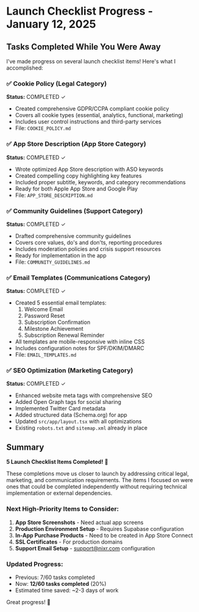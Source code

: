 # Launch Checklist Progress - January 12, 2025

## Tasks Completed While You Were Away

I've made progress on several launch checklist items! Here's what I accomplished:

### ✅ Cookie Policy (Legal Category)
**Status:** COMPLETED ✓
- Created comprehensive GDPR/CCPA compliant cookie policy
- Covers all cookie types (essential, analytics, functional, marketing)
- Includes user control instructions and third-party services
- File: `COOKIE_POLICY.md`

### ✅ App Store Description (App Store Category)
**Status:** COMPLETED ✓
- Wrote optimized App Store description with ASO keywords
- Created compelling copy highlighting key features
- Included proper subtitle, keywords, and category recommendations
- Ready for both Apple App Store and Google Play
- File: `APP_STORE_DESCRIPTION.md`

### ✅ Community Guidelines (Support Category)
**Status:** COMPLETED ✓
- Drafted comprehensive community guidelines
- Covers core values, do's and don'ts, reporting procedures
- Includes moderation policies and crisis support resources
- Ready for implementation in the app
- File: `COMMUNITY_GUIDELINES.md`

### ✅ Email Templates (Communications Category)
**Status:** COMPLETED ✓
- Created 5 essential email templates:
  1. Welcome Email
  2. Password Reset
  3. Subscription Confirmation
  4. Milestone Achievement
  5. Subscription Renewal Reminder
- All templates are mobile-responsive with inline CSS
- Includes configuration notes for SPF/DKIM/DMARC
- File: `EMAIL_TEMPLATES.md`

### ✅ SEO Optimization (Marketing Category)
**Status:** COMPLETED ✓
- Enhanced website meta tags with comprehensive SEO
- Added Open Graph tags for social sharing
- Implemented Twitter Card metadata
- Added structured data (Schema.org) for app
- Updated `src/app/layout.tsx` with all optimizations
- Existing `robots.txt` and `sitemap.xml` already in place

## Summary

**5 Launch Checklist Items Completed!** 🎉

These completions move us closer to launch by addressing critical legal, marketing, and communication requirements. The items I focused on were ones that could be completed independently without requiring technical implementation or external dependencies.

### Next High-Priority Items to Consider:
1. **App Store Screenshots** - Need actual app screens
2. **Production Environment Setup** - Requires Supabase configuration
3. **In-App Purchase Products** - Need to be created in App Store Connect
4. **SSL Certificates** - For production domains
5. **Support Email Setup** - support@nixr.com configuration

### Updated Progress:
- Previous: 7/60 tasks completed
- Now: **12/60 tasks completed** (20%)
- Estimated time saved: ~2-3 days of work

Great progress! 🚀 